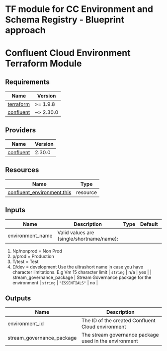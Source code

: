 # TF module for CC Environment and Schema Registry - Blueprint approach

# Confluent Cloud Environment Terraform Module

<!-- BEGIN_TF_DOCS -->
## Requirements

| Name | Version |
|------|---------|
| <a name="requirement_terraform"></a> [terraform](#requirement_terraform) | >= 1.9.8 |
| <a name="requirement_confluent"></a> [confluent](#requirement_confluent) | ~> 2.30.0 |

## Providers

| Name | Version |
|------|---------|
| <a name="provider_confluent"></a> [confluent](#provider_confluent) | 2.30.0 |

## Resources

| Name | Type |
|------|------|
| [confluent_environment.this](https://registry.terraform.io/providers/confluentinc/confluent/latest/docs/resources/environment) | resource |

## Inputs

| Name | Description | Type | Default | Required |
|------|-------------|------|---------|:--------:|
| environment_name | Valid values are (single/shortname/name):

1. Np/nonprod = Non Prod
2. p/prod = Production
3. T/test = Test
4. D/dev = development
Use the ultrashort name in case you have character limitations. E.g Vm 15 character limit | `string` | n/a | yes |
| stream_governance_package | Stream Governance package for the environment | `string` | `"ESSENTIALS"` | no |

## Outputs

| Name | Description |
|------|-------------|
| environment_id | The ID of the created Confluent Cloud environment |
| stream_governance_package | The stream governance package used in the environment |
<!-- END_TF_DOCS -->
